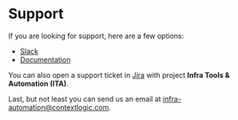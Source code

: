 # Support

If you are looking for support, here are a few options:

- [Slack](https://logicians.slack.com/archives/CRUAK4VSA)
- [Documentation](https://github.com/ContextLogic/default-service/blob/master/README.md)

You can also open a support ticket in [Jira](https://jira.wish.site/secure/CreateIssue!default.jspa) with project **Infra Tools & Automation (ITA)**.

Last, but not least you can send us an email at <infra-automation@contextlogic.com>.

